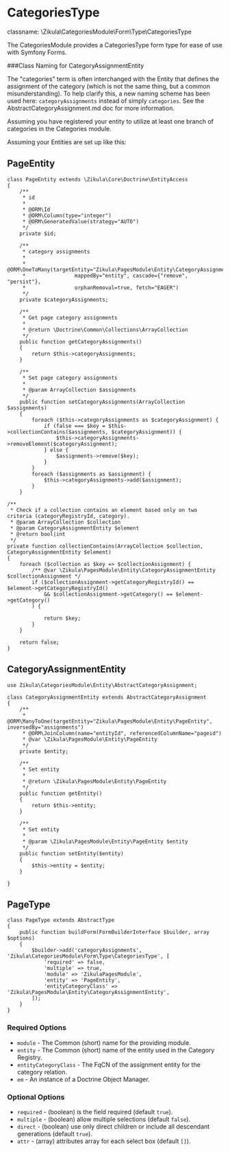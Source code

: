 CategoriesType
==============

classname: \Zikula\CategoriesModule\Form\Type\CategoriesType

The CategoriesModule provides a CategoriesType form type for ease of use with Symfony Forms.

###Class Naming for CategoryAssignmentEntity

The "categories" term is often interchanged with the Entity that defines the assignment of the category (which is not 
the same thing, but a common misunderstanding). To help clarify this, a new naming scheme has been used here:
`categoryAssignments` instead of simply `categories`. See the AbstractCategoryAssignment.md doc for more information.

Assuming you have registered your entity to utilize at least one branch of categories in the Categories module.

Assuming your Entities are set up like this:

PageEntity
----------

    class PageEntity extends \Zikula\Core\Doctrine\EntityAccess
    {
        /**
         * id
         *
         * @ORM\Id
         * @ORM\Column(type="integer")
         * @ORM\GeneratedValue(strategy="AUTO")
         */
        private $id;

        /**
         * category assignments
         *
         * @ORM\OneToMany(targetEntity="Zikula\PagesModule\Entity\CategoryAssignmentEntity",
         *                mappedBy="entity", cascade={"remove", "persist"},
         *                orphanRemoval=true, fetch="EAGER")
         */
        private $categoryAssignments;
    
        /**
         * Get page category assignments
         *
         * @return \Doctrine\Common\Collections\ArrayCollection
         */
        public function getCategoryAssignments()
        {
            return $this->categoryAssignments;
        }
    
        /**
         * Set page category assignments
         *
         * @param ArrayCollection $assignments
         */
        public function setCategoryAssignments(ArrayCollection $assignments)
        {
            foreach ($this->categoryAssignments as $categoryAssignment) {
                if (false === $key = $this->collectionContains($assignments, $categoryAssignment)) {
                    $this->categoryAssignments->removeElement($categoryAssignment);
                } else {
                    $assignments->remove($key);
                }
            }
            foreach ($assignments as $assignment) {
                $this->categoryAssignments->add($assignment);
            }
        }

    /**
     * Check if a collection contains an element based only on two criteria (categoryRegistryId, category).
     * @param ArrayCollection $collection
     * @param CategoryAssignmentEntity $element
     * @return bool|int
     */
    private function collectionContains(ArrayCollection $collection, CategoryAssignmentEntity $element)
    {
        foreach ($collection as $key => $collectionAssignment) {
            /** @var \Zikula\PagesModule\Entity\CategoryAssignmentEntity $collectionAssignment */
            if ($collectionAssignment->getCategoryRegistryId() == $element->getCategoryRegistryId()
                && $collectionAssignment->getCategory() == $element->getCategory()
            ) {

                return $key;
            }
        }

        return false;
    }


CategoryAssignmentEntity
------------------------

    use Zikula\CategoriesModule\Entity\AbstractCategoryAssignment;

    class CategoryAssignmentEntity extends AbstractCategoryAssignment
    {
        /**
         * @ORM\ManyToOne(targetEntity="Zikula\PagesModule\Entity\PageEntity", inversedBy="assignments")
         * @ORM\JoinColumn(name="entityId", referencedColumnName="pageid")
         * @var \Zikula\PagesModule\Entity\PageEntity
         */
        private $entity;
    
        /**
         * Set entity
         *
         * @return \Zikula\PagesModule\Entity\PageEntity
         */
        public function getEntity()
        {
            return $this->entity;
        }
    
        /**
         * Set entity
         *
         * @param \Zikula\PagesModule\Entity\PageEntity $entity
         */
        public function setEntity($entity)
        {
            $this->entity = $entity;
        }
    
    }

PageType
--------

    class PageType extends AbstractType
    {
        public function buildForm(FormBuilderInterface $builder, array $options)
        {
            $builder->add('categoryAssignments', 'Zikula\CategoriesModule\Form\Type\CategoriesType', [
                'required' => false,
                'multiple' => true,
                'module' => 'ZikulaPagesModule',
                'entity' => 'PageEntity',
                'entityCategoryClass' => 'Zikula\PagesModule\Entity\CategoryAssignmentEntity',
            ]);
        }
    }

### Required Options

 - `module` - The Common (short) name for the providing module.
 - `entity` - The Common (short) name of the entity used in the Category Registry.
 - `entityCategoryClass` - The FqCN of the assignment entity for the category relation.
 - `em` - An instance of a Doctrine Object Manager.

### Optional Options

 - `required` - (boolean) is the field required (default `true`).
 - `multiple` - (boolean) allow multiple selections (default `false`).
 - `direct` - (boolean) use only direct children or include all descendant generations (default `true`).
 - `attr` - (array) attributes array for each select box (default `[]`).
